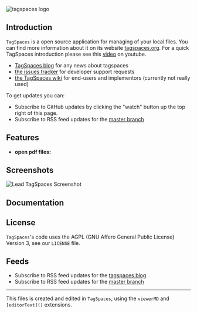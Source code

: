 ![tagspaces logo](https://raw.github.com/uggrock/tagspaces/master/data/assets/icon96.png) 
## Introduction

`TagSpaces` is a open source application for managing of your local files. You can find more information about it on its website [tagspaces.org](http://tagspaces.org/). For a quick TagSpaces introduction please see this [video](https://www.youtube.com/embed/CJ2hYU6U-C8) on youtube.

- [TagSpaces blog](http://tagspaces.org/blog/) for any news about tagspaces
- [the issues tracker](https://github.com/uggrock/tagspaces/issues) for developer support requests
- [the TagSpaces wiki](https://github.com/uggrock/tagspaces/wiki) for end-users and implementors (currently not really used)

To get updates you can:
- Subscribe to GitHub updates by clicking the "watch" button up the top right of this page.
- Subscribe to RSS feed updates for the [master branch](https://github.com/uggrock/tagspaces/commits/master.atom)

## Features

* **open pdf files:** 

## Screenshots

![Lead TagSpaces Screenshot](http://www.tagspaces.org/content/v1.7/tagspaces-nexus10.png)

## Documentation

## License

`TagSpaces`'s code uses the AGPL (GNU Affero General Public License) Version 3, see our `LICENSE` file.

## Feeds
- Subscribe to RSS feed updates for the [tagspaces blog](http://tagspaces.org/blog/feed.xml)
- Subscribe to RSS feed updates for the [master branch](https://github.com/uggrock/tagspace/commits/master.atom)

- - -
This files is created and edited in `TagSpaces`, using the `viewerMD` and `[editorText]()` extensions.